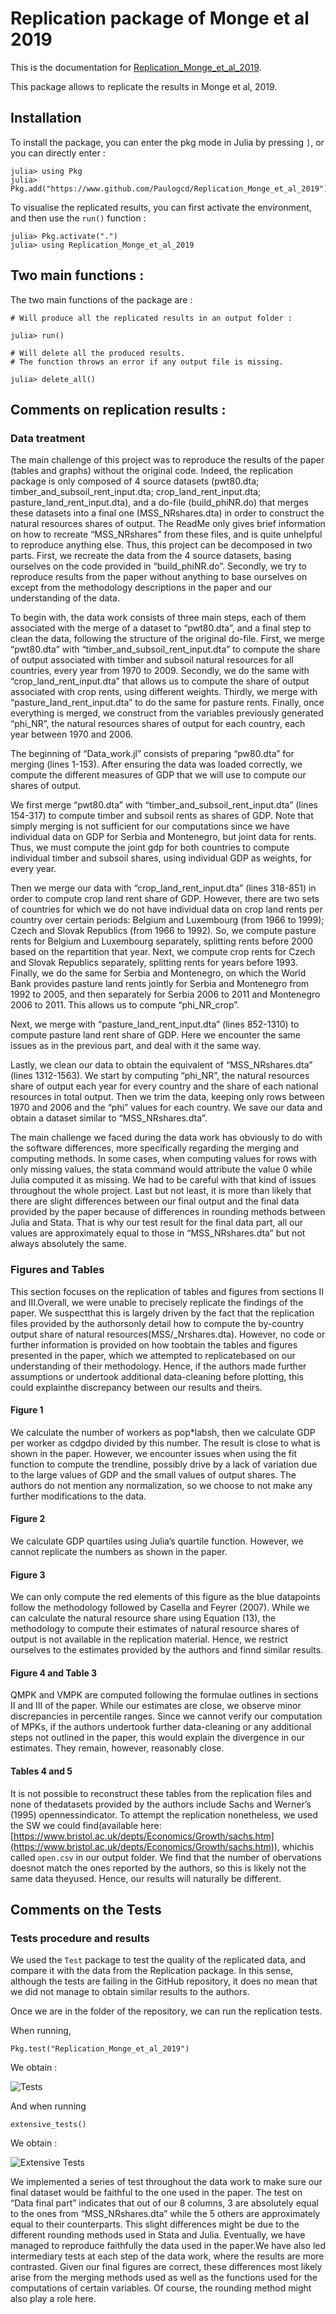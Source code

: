# Replication package of Monge et al 2019

This is the documentation for [Replication\_Monge\_et\_al\_2019](https://github.com/Paulogcd/Replication_Monge_et_al_2019.jl).

This package allows to replicate the results in Monge et al, 2019. 

## Installation 

To install the package, you can enter the pkg mode in Julia by pressing `]`, or you can directly enter : 

```
julia> using Pkg
julia> Pkg.add("https://www.github.com/Paulogcd/Replication_Monge_et_al_2019")
```

To visualise the replicated results, you can first activate the environment, and then use the `run()` function :

```
julia> Pkg.activate(".")
julia> using Replication_Monge_et_al_2019
```

## Two main functions : 

The two main functions of the package are : 

```
# Will produce all the replicated results in an output folder : 

julia> run()

# Will delete all the produced results. 
# The function throws an error if any output file is missing.

julia> delete_all()
```

## Comments on replication results : 

### Data treatment

The main challenge of this project was to reproduce the results of the paper (tables and graphs) without the original code. Indeed, the replication package is only composed of 4 source datasets (pwt80.dta;  timber\_and\_subsoil\_rent\_input.dta; crop\_land\_rent\_input.dta; pasture\_land\_rent\_input.dta), and a do-file (build\_phiNR.do) that merges these datasets into a final one (MSS\_NRshares.dta)  in order to construct the natural resources shares of output. The ReadMe only gives brief information on how to recreate “MSS\_NRshares” from these files, and is quite unhelpful to reproduce anything else. Thus, this project can be decomposed in two parts. First, we recreate the data from the 4 source datasets, basing ourselves on the code provided in “build\_phiNR.do”. Secondly,  we try to reproduce results from the paper without anything to base ourselves on except from the methodology descriptions in the paper and our understanding of the data.

To begin with, the data work consists of three main steps, each of them associated with the merge of a dataset to “pwt80.dta”, and a final step to clean the data, following the structure of the original do-file. First, we merge “pwt80.dta” with “timber\_and\_subsoil\_rent\_input.dta” to compute the share of output associated with timber and subsoil natural resources for all countries, every year from 1970 to 2009. Secondly, we do the same with “crop\_land\_rent\_input.dta” that allows us to compute the share of output associated with crop rents, using different weights. Thirdly, we merge with “pasture\_land\_rent\_input.dta” to do the same for pasture rents. Finally, once everything is merged, we construct from the variables previously generated “phi\_NR”, the natural resources shares of output for each country, each year between 1970 and 2006.

The beginning of “Data\_work.jl” consists of preparing  “pw80.dta” for merging (lines 1-153). After ensuring the data was loaded correctly, we compute the different measures of GDP that we will use to compute our shares of output.

We first merge “pwt80.dta” with “timber\_and\_subsoil\_rent\_input.dta” (lines 154-317) to compute timber and subsoil rents as shares of GDP. Note that simply merging is not sufficient for our computations since we have individual data on GDP for Serbia and Montenegro, but joint data for rents. Thus, we must compute the joint gdp for both countries to compute individual timber and subsoil shares, using individual GDP as weights, for every year.

Then we merge our data with “crop\_land\_rent\_input.dta” (lines 318-851) in order to compute crop land rent share of GDP. However, there are two sets of countries for which we do not have individual data on crop land rents per country over certain periods: Belgium and Luxembourg (from 1966 to 1999); Czech and Slovak Republics (from 1966 to 1992). So, we compute pasture rents for Belgium and Luxembourg separately, splitting rents before 2000 based on the repartition that year. Next, we compute crop rents for Czech and Slovak Republics separately, splitting rents for years before 1993. Finally, we do the same for Serbia and Montenegro, on which the World Bank provides pasture land rents jointly for Serbia and Montenegro  from 1992 to 2005, and then separately for Serbia 2006 to 2011 and Montenegro 2006 to 2011. This allows us to compute “phi\_NR\_crop”.

Next, we merge with “pasture\_land\_rent\_input.dta” (lines 852-1310) to compute pasture land rent share of GDP. Here we encounter the same issues as in the previous part, and deal with it the same way.

Lastly, we clean our data to obtain the equivalent of “MSS\_NRshares.dta” (lines 1312-1563). We start by computing “phi\_NR”, the natural resources share of output each year for every country and the share of each national resources in total output. Then we trim the data, keeping only rows between 1970 and 2006 and the “phi” values for each country. We save our data and obtain a dataset similar to “MSS\_NRshares.dta”.

The main challenge we faced during the data work has obviously to do with the software differences, more specifically regarding the merging and computing methods. In some cases, when computing values for rows with only missing values, the stata command would attribute the value 0 while Julia computed it as missing. We had to be careful with that kind of issues throughout the whole project. Last but not least, it is more than likely that there are slight differences between our final output and the final data provided by the paper because of differences in rounding methods between Julia and Stata. That is why our test result for the final data part, all our values are approximately equal to those in “MSS\_NRshares.dta” but not always absolutely the same.

### Figures and Tables 

This section focuses on the replication of tables and figures from sections II and III.Overall, we were unable to precisely replicate the findings of the paper. We suspectthat this is largely driven by the fact that the replication files provided by the authorsonly detail how to compute the by-country output share of natural resources(MSS/_Nrshares.dta). However, no code or further information is provided on how toobtain the tables and figures presented in the paper, which we attempted to replicatebased on our understanding of their methodology. Hence, if the authors made further assumptions or undertook additional data-cleaning before plotting, this could explainthe discrepancy between our results and theirs.

#### Figure 1

We calculate the number of workers as pop*labsh, then we calculate GDP per worker as cdgdpo divided by this number. The result is close to what is shown in the paper. However, we encounter issues when using the fit function to compute the trendline, possibly drive by a lack of variation due to the large values of GDP and the small values of output shares. The authors do not mention any normalization, so we choose to not make any further modifications to the data.

#### Figure 2

We calculate GDP quartiles using Julia’s quartile function. However, we cannot replicate the numbers as shown in the paper.

#### Figure 3

We can only compute the red elements of this figure as the blue datapoints follow the methodology followed by Casella and Feyrer (2007). While we can calculate the natural resource share using Equation (13), the methodology to compute their estimates of natural resource shares of output is not available in the replication material. Hence, we restrict ourselves to the estimates provided by the authors and finnd similar results.

#### Figure 4 and Table 3

QMPK and VMPK are computed following the formulae outlines in sections II and III of the paper. While our estimates are close, we observe minor discrepancies in percentile ranges. Since we cannot verify our computation of MPKs, if the authors undertook further data-cleaning or any additional steps not outlined in the paper, this would explain the divergence in our estimates. They remain, however, reasonably close.

#### Tables 4 and 5

It is not possible to reconstruct these tables from the replication files and none of thedatasets provided by the authors include Sachs and Werner’s (1995) opennessindicator. To attempt the replication nonetheless, we used the SW we could find(available here: [https://www.bristol.ac.uk/depts/Economics/Growth/sachs.htm](https://www.bristol.ac.uk/depts/Economics/Growth/sachs.htm)), whichis called `open.csv` in our output folder. We find that the number of obervations doesnot match the ones reported by the authors, so this is likely not the same data theyused. Hence, our results will naturally be different.


## Comments on the Tests

### Tests procedure and results 

We used the `Test` package to test the quality of the replicated data, and compare it with the data from the Replication package. 
In this sense, although the tests are failing in the GitHub repository, it does no mean that we did not manage to obtain similar results to the authors. 

Once we are in the folder of the repository, we can run the replication tests.

When running,

```
Pkg.test("Replication_Monge_et_al_2019")
```

We obtain : 

![Tests](./tests_2.png)

And when running 

```
extensive_tests()
```

We obtain : 

![Extensive Tests](./extensive_tests.png)

We implemented a series of test throughout the data work to make sure our final dataset would be faithful to the one used in the paper. The test on “Data final part”  indicates that out of our 8 columns, 3 are absolutely equal to the ones from “MSS\_NRshares.dta” while the 5 others are approximately equal to their counterparts. This slight differences might be due to the different rounding methods used in Stata and Julia. Eventually, we have managed to reproduce faithfully the data used in the paper.We have also led intermediary tests at each step of the data work, where the results are more contrasted. Given our final figures are correct, these differences most likely arise from the merging methods used as well as the functions used for the computations of certain variables. Of course, the rounding method might also play a role here.